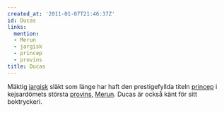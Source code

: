 ```yaml
---
created_at: '2011-01-07T21:46:37Z'
id: Ducas
links:
  mention:
  - Merun
  - jargisk
  - princep
  - provins
title: Ducas
---
```


Mäktig [jargisk] släkt som länge har haft den prestigefyllda titeln [princep] i kejsardömets största
[provins], [Merun]. Ducas är också känt för sitt boktryckeri.

  [jargisk]: jargisk
  [princep]: princep
  [provins]: provins
  [Merun]: Merun
